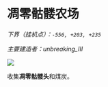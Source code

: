# 凋零骷髅农场

*下界（挂机点）：`-556, +203, +235`*

*主要建造者：unbreaking_III*

![](https://i.ibb.co/rGtJbQr/image.jpg)

收集**凋零骷髅头**和煤炭。
